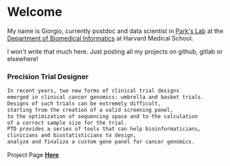 # Welcome

My name is Giorgio, currently postdoc and data scientist in [Park's Lab](https://compbio.hms.harvard.edu/) 
at the [Department of Biomedical Informatics](https://dbmi.hms.harvard.edu/careers/postdoctoral-fellows/park-lab) at Harvard Medical School.

I won't write that much here. Just posting all my projects on github, gitlab or elsewhere!


### Precision Trial Designer

```markdown
In recent years, two new forms of clinical trial designs 
emerged in clinical cancer genomics: umbrella and basket trials. 
Designs of such trials can be extremely difficult, 
starting from the creation of a valid screening panel, 
to the optimization of sequencing space and to the calculation 
of a correct sample size for the trial. 
PTD provides a series of tools that can help bioinformaticians, 
clinicians and biostatisticians to design, 
analyze and finalize a custom gene panel for cancer genomics.
```

Project Page [**Here**](https://gmelloni.github.io/ptd)

<!-- 

## Welcome to GitHub Pages

You can use the [editor on GitHub](https://github.com/gmelloni/gmelloni.github.io/edit/master/README.md) to maintain and preview the content for your website in Markdown files.

Whenever you commit to this repository, GitHub Pages will run [Jekyll](https://jekyllrb.com/) to rebuild the pages in your site, from the content in your Markdown files.

### Markdown

Markdown is a lightweight and easy-to-use syntax for styling your writing. It includes conventions for

```markdown
Syntax highlighted code block

# Header 1
## Header 2
### Header 3

- Bulleted
- List

1. Numbered
2. List

**Bold** and _Italic_ and `Code` text

[Link](url) and ![Image](src)
```

For more details see [GitHub Flavored Markdown](https://guides.github.com/features/mastering-markdown/).

### Jekyll Themes

Your Pages site will use the layout and styles from the Jekyll theme you have selected in your [repository settings](https://github.com/gmelloni/gmelloni.github.io/settings). The name of this theme is saved in the Jekyll `_config.yml` configuration file.

### Support or Contact

Having trouble with Pages? Check out our [documentation](https://help.github.com/categories/github-pages-basics/) or [contact support](https://github.com/contact) and we’ll help you sort it out.

-->